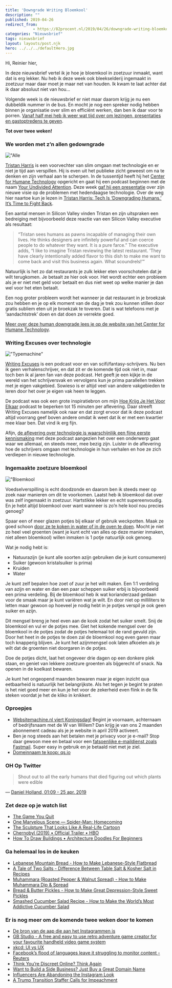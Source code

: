 ```yaml
---
title: 'Downgrade Writing Bloemkool'
description: ""
published: 2019-04-26
redirect_from: 
            - https://82procent.nl/2019/04/26/downgrade-writing-bloemkool/
categories: "Nieuwsbrief"
tags: nieuwsbrief	
layout: layouts/post.njk
hero: ../../../defaultHero.jpg
---
```

Hi, Reinier hier,

In deze nieuwsbrief vertel ik je hoe je bloemkool in zoetzuur inmaakt, want dat is erg lekker. Nu heb ik deze week ook bleekselderij ingemaakt in zoetzuur maar daar moet je maar net van houden. Ik kwam te laat achter dat ik daar absoluut niet van hou…

Volgende week is de nieuwsbrief er niet maar daarom krijg je nu een dubbeldik nummer in de bus. En mocht je nog een spreker nodig hebben binnen je organisatie over slim en efficiënt werken, dan ben ik daar voor te porren. [Vanaf half mei heb ik weer wat tijd over om lezingen, presentaties en gastoptredens te geven](https://reinierladan.nl/spreker/).

**Tot over twee weken!**

### We worden met z’n allen gedowngrade

!["Alle]("https://reinierladan.nl/assets/human-downgrade.jpg")

[Tristan Harris](https://en.wikipedia.org/wiki/Tristan_Harris) is een voorvechter van slim omgaan met technologie en er niet je tijd aan verspillen. Hij is even uit het publieke zicht geweest om na te denken en zijn verhaal aan te scherpen. In de tussentijd heeft hij het [Center for Humane Technology](https://humanetech.com/) opgericht en gaat hij een podcast beginnen met de naam [Your Undivided Attention](https://podcasts.apple.com/us/podcast/id1460030305). Deze week [gaf hij een presentatie](https://news.yahoo.com/technology-ethics-campaigners-offer-plan-fight-human-downgrading-003353896--finance.html) over zijn nieuwe visie op de problemen met hedendaagse technologie. Over de weg hier naartoe kun je lezen in [Tristan Harris: Tech Is ‘Downgrading Humans.’ It’s Time to Fight Back](https://www.wired.com/story/tristan-harris-tech-is-downgrading-humans-time-to-fight-back/).

Een aantal mensen in Silicon Valley vinden Tristan en zijn uitspraken een bedreiging met bijvoorbeeld deze reactie van een Silicon Valley executive als resultaat:

> “Tristan sees humans as pawns incapable of managing their own lives. He thinks designers are infinitely powerful and can coerce people to do whatever they want. It is a pure farce.” The executive adds, “I like to imagine Tristan reviewing the latest restaurant. ‘They have clearly intentionally added flavor to this dish to make me want to come back and visit this business again. What scoundrels!’”

Natuurlijk is het zo dat restaurants je zulk lekker eten voorschotelen dat je wilt terugkomen. Je betaalt ze hier ook voor. Het wordt echter een probleem als je er niet met geld voor betaalt en dus niet weet op welke manier je dan wel voor het eten betaalt.

Een nog groter probleem wordt het wanneer je dat restaurant in je broekzak zou hebben en je op elk moment van de dag je trek zou kunnen stillen door gratis subliem eten uit je broekzak te toveren. Dat is wat telefoons met je ‘aandachtstrek’ doen en dat doen ze verrekte goed.

[Meer over deze human downgrade lees je op de website van het Center for Humane Technology](https://humanetech.com/problem/).

### Writing Excuses over technologie

!["Typemachine"]("https://reinierladan.nl/assets/typewriter.jpg")

[Writing Excuses](https://writingexcuses.com) is een podcast voor en van scifi/fantasy-schrijvers. Nu ben ik geen verhalenschrijver, en dat zit er de komende tijd ook niet in, maar toch ben ik al jaren fan van deze podcast. Het geeft je een kijkje in de wereld van het schrijversvak en vervolgens kun je prima parallellen trekken met je eigen vakgebied. Sowieso is er altijd veel van andere vakgebieden te leren door het over je eigen vak heen te leggen.

De podcast was ook een grote inspiratiebron om mijn [Hoe Krijg Je Het Voor Elkaar](https://hoekrijgjehetvoorelkaar.nl) podcast te beperken tot 15 minuten per aflevering. Daar streeft Writing Excuses namelijk ook naar en dat zorgt ervoor dat ik deze podcast altijd voorrang geef boven andere omdat ik weet dat ik er met een kwartier mee klaar ben. Dat vind ik erg fijn.

Afijn, [de aflevering over technologie is waarschijnlijk een fijne eerste kennismaking](https://writingexcuses.com/2019/04/14/14-15-technology/) met deze podcast aangezien het over een onderwerp gaat waar we allemaal, en steeds meer, mee bezig zijn. Luister in de aflevering hoe de schrijvers omgaan met technologie in hun verhalen en hoe ze zich verdiepen in nieuwe technologie.

### Ingemaakte zoetzure bloemkool

!["Bloemkool]("https://reinierladan.nl/assets/bloemkool-zoetzuur.jpg")

Voedselverspilling is echt doodzonde en daarom ben ik steeds meer op zoek naar manieren om dit te voorkomen. Laatst heb ik bloemkool dat over was zelf ingemaakt in zoetzuur. Hartstikke lekker en echt supereenvoudig. En je hebt altijd bloemkool over want wanneer is zo’n hele kool nou precies genoeg?

Spaar een of meer glazen potjes bij elkaar of gebruik weckpotten. Maak ze goed schoon [door ze te koken in water of in de oven te doen](https://www.culy.nl/inspiratie/flessen-en-weckpotjes-steriliseren-doe-je-zo/). Mocht je niet zo heel veel groenten (want je kunt echt van alles op deze manier inmaken, niet alleen bloemkool) willen inmaken is 1 potje natuurlijk ook genoeg.

Wat je nodig hebt is:

- Natuurazijn (je kunt alle soorten azijn gebruiken die je kunt consumeren)
- Suiker (gewoon kristalsuiker is prima)
- Kruiden
- Water

Je kunt zelf bepalen hoe zoet of zuur je het wilt maken. Een 1:1 verdeling van azijn en water en dan een paar scheppen suiker erbij is bijvoorbeeld een prima verdeling. Bij de bloemkool heb ik wat korianderzaad gedaan voor de smaak maar je kunt variëren wat je wilt. En door niet op milliliters te letten maar gewoon op hoeveel je nodig hebt in je potjes verspil je ook geen suiker en azijn.

Dit mengsel breng je heel even aan de kook zodat het suiker smelt. Snij de bloemkool en vul er de potjes mee. Giet het kokende mengsel over de bloemkool in de potjes zodat de potjes helemaal tot de rand gevuld zijn. Door het heet in de potjes te doen zal de bloemkool nog even garen maar toch knapperig blijven. Je kunt het azijnmengsel ook laten afkoelen als je wilt dat de groenten niet doorgaren in de potjes.

Doe de potjes dicht, laat het ongeveer drie dagen op een donkere plek staan, en geniet van lekkere zoetzure groenten als bijgerecht of snack. Na openen in de koelkast bewaren.

Je kunt het ongeopend maanden bewaren maar je eigen inzicht qua eetbaarheid is natuurlijk het belangrijkste. Als het tegen je begint te praten is het niet goed meer en kun je het voor de zekerheid even flink in de fik steken voordat je het de kliko in knikkert.

### Oproepjes

- [Websitemachine.nl viert Koningsdag!](https://www.websitemachine.nl/nieuws/?nieuws=Begnt_je_naam_met_de_W_van_Willem&item=9&campaign=koningsdag2019) Begint je voornaam, achternaam of bedrijfsnaam met de W van Willem? Dan krijg je van ons 2 maanden abonnement cadeau als je je website in april 2019 activeert.
- Ben je nog steeds aan het betalen met je privacy voor je e-mail? Stop daar gewoon mee en betaal voor een [fatsoenlijke e-maildienst zoals Fastmail](https://www.fastmail.com/?STKI=16948328). Super easy in gebruik en je betaald niet met je ziel.
- [Domeinnaam te koop: qs.io](https://qs.io)

### OH Op Twitter

> Shout out to all the early humans that died figuring out which plants were edible

— [Daniel Holland, 01:09 - 25 apr. 2019](https://twitter.com/DannyDutch/status/1121189457015844864)

### Zet deze op je watch list

- [The Game You Quit](https://www.youtube.com/watch?v=OeJobV4jJG0)
- [One Marvelous Scene — Spider-Man: Homecoming](https://www.youtube.com/watch?v=yXSW9JcQnik)
- [The Sculpture That Looks Like A Real-Life Cartoon](https://www.youtube.com/watch?v=j9JD9W0n7gE)
- [Chernobyl (2019) • Official Trailer • HBO](https://www.youtube.com/watch?v=s9APLXM9Ei8)
- [How To Draw Buildings • Architecture Doodles For Beginners](https://www.youtube.com/watch?v=kBWnwLwPMgA)

### Ga helemaal los in de keuken

- [Lebanese Mountain Bread - How to Make Lebanese-Style Flatbread](https://www.youtube.com/watch?v=DfObqgc0TnQ)
- [A Tale of Two Salts - Difference Between Table Salt & Kosher Salt in Recipes](https://www.youtube.com/watch?v=XGCY9Cpia_A&t=161s)
- [Muhammara (Roasted Pepper & Walnut Spread) - How to Make Muhammara Dip & Spread](https://www.youtube.com/watch?v=oY0mAgjxTC8)
- [Bread & Butter Pickles - How to Make Great Depression-Style Sweet Pickles](https://www.youtube.com/watch?v=0yOA1WnlpWY)
- [Smashed Cucumber Salad Recipe - How to Make the World’s Most Addictive Cucumber Salad](https://www.youtube.com/watch?v=kCJcD7fYPWg)

### Er is nog meer om de komende twee weken door te komen

- [De bron van de aap die aan het Instagrammen is](https://www.instagram.com/p/Bwf080_Bfby/)
- [GB Studio - A free and easy to use retro adventure game creator for your favourite handheld video game system](https://www.gbstudio.dev/)
- [xkcd: UI vs UX](https://xkcd.com/2141/)
- [Facebook’s flood of languages leave it struggling to monitor content - Reuters](https://www.reuters.com/article/us-facebook-languages-insight/facebooks-flood-of-languages-leave-it-struggling-to-monitor-content-idUSKCN1RZ0DW?utm_campaign=The%20Interface&utm_medium=Social&utm_source=twitter)
- [Think You’re Discreet Online? Think Again](https://www.nytimes.com/2019/04/21/opinion/computational-inference.html?utm_campaign=The%20Interface&utm_medium=email&utm_source=Revue%20newsletter)
- [Want to Build a Side Business? Just Buy a Great Domain Name](https://www.deepsouthventures.com/build-a-side-business/)
- [Influencers Are Abandoning the Instagram Look](https://www.theatlantic.com/technology/archive/2019/04/influencers-are-abandoning-instagram-look/587803/)
- [A Trump Transition Staffer Calls for Impeachment](https://www.theatlantic.com/ideas/archive/2019/04/gop-staffer-advocates-trumps-impeachment/587785/)
